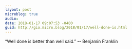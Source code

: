 ```yaml
---
layout: post
microblog: true
audio: 
date: 2018-01-17 09:07:53 -0400
guid: http://gio.micro.blog/2018/01/17/well-done-is.html
---
```

“Well done is better than well said.” -- Benjamin Franklin
